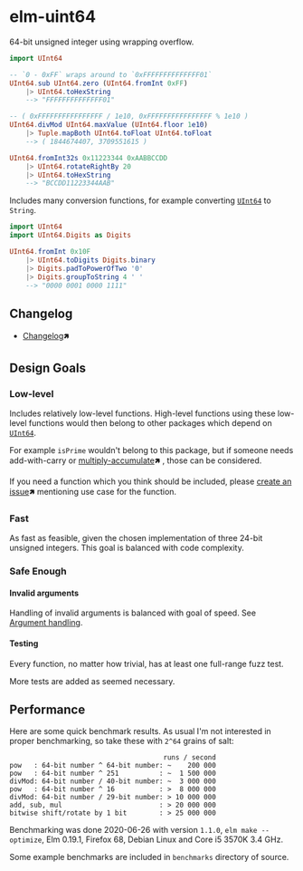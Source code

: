 # elm-uint64

64-bit unsigned integer using wrapping overflow.

```elm
import UInt64

-- `0 - 0xFF` wraps around to `0xFFFFFFFFFFFFFF01`
UInt64.sub UInt64.zero (UInt64.fromInt 0xFF)
    |> UInt64.toHexString
    --> "FFFFFFFFFFFFFF01"

-- ( 0xFFFFFFFFFFFFFFFF / 1e10, 0xFFFFFFFFFFFFFFFF % 1e10 )
UInt64.divMod UInt64.maxValue (UInt64.floor 1e10)
    |> Tuple.mapBoth UInt64.toFloat UInt64.toFloat
    --> ( 1844674407, 3709551615 )

UInt64.fromInt32s 0x11223344 0xAABBCCDD
    |> UInt64.rotateRightBy 20
    |> UInt64.toHexString
    --> "BCCDD11223344AAB"
```
Includes many conversion functions, for example converting [`UInt64`](UInt64#UInt64) to `String`.
```elm
import UInt64
import UInt64.Digits as Digits

UInt64.fromInt 0x10F
    |> UInt64.toDigits Digits.binary
    |> Digits.padToPowerOfTwo '0'
    |> Digits.groupToString 4 ' '
    --> "0000 0001 0000 1111"
```

## Changelog

- [Changelog](https://github.com/malaire/elm-uint64/blob/master/CHANGELOG.md)🢅

## Design Goals

### **Low-level**

Includes relatively low-level functions.
High-level functions using these low-level functions
would then belong to other packages which depend on [`UInt64`](UInt64#UInt64).

For example `isPrime` wouldn't belong to this package,
but if someone needs add-with-carry or [multiply-accumulate][MA]🢅 , those can be considered.

If you need a function which you think should be included,
please [create an issue](https://github.com/malaire/elm-uint64/issues)🢅 mentioning use case for the function.

[MA]: https://en.wikipedia.org/wiki/Multiply%E2%80%93accumulate_operation

### **Fast**

As fast as feasible, given the chosen implementation of three 24-bit unsigned integers.
This goal is balanced with code complexity.

### **Safe Enough**

#### **Invalid arguments**

Handling of invalid arguments is balanced with goal of speed.
See [Argument handling](UInt64#argument-handling).

#### **Testing**

Every function, no matter how trivial, has at least one full-range fuzz test.

More tests are added as seemed necessary.

## Performance

Here are some quick benchmark results.
As usual I'm not interested in proper benchmarking, so take these with `2^64` grains of salt:

```text
                                      runs / second
pow   : 64-bit number ^ 64-bit number: ~    200 000
pow   : 64-bit number ^ 251          : ~  1 500 000
divMod: 64-bit number / 40-bit number: ~  3 000 000
pow   : 64-bit number ^ 16           : >  8 000 000
divMod: 64-bit number / 29-bit number: > 10 000 000
add, sub, mul                        : > 20 000 000
bitwise shift/rotate by 1 bit        : > 25 000 000
```
Benchmarking was done 2020-06-26 with version `1.1.0`, `elm make --optimize`,
Elm 0.19.1, Firefox 68, Debian Linux and Core i5 3570K 3.4 GHz.

Some example benchmarks are included in `benchmarks` directory of source.
